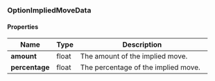 

[//]: # (CLASS:OptionImpliedMoveData)

[//]: # (KIND:object)

### OptionImpliedMoveData

#### Properties

[//]: # (START_DEFINITION)

Name | Type | Description
------------ | ------------- | -------------
**amount** | float | The amount of the implied move. &nbsp;
**percentage** | float | The percentage of the implied move. &nbsp;

[//]: # (END_DEFINITION)



